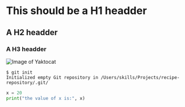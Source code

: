 # This should be a H1 headder
## A H2 headder
### A H3 headder

![Image of Yaktocat](https://octodex.github.com/images/yaktocat.png)

```
$ git init
Initialized empty Git repository in /Users/skills/Projects/recipe-repository/.git/
```


```python
x = 20
print("the value of x is:", x)
```
